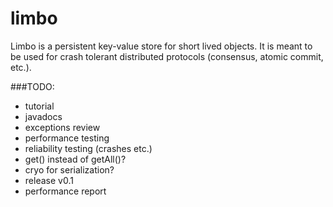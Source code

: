 # limbo
Limbo is a persistent key-value store for short lived objects. It is meant to be used for
crash tolerant distributed protocols (consensus, atomic commit, etc.).

###TODO:
* tutorial
* javadocs
* exceptions review
* performance testing
* reliability testing (crashes etc.)
* get() instead of getAll()?
* cryo for serialization?
* release v0.1
* performance report
